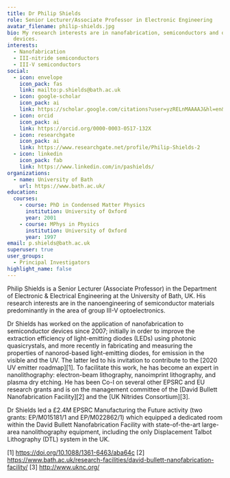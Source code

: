 ```yaml
---
title: Dr Philip Shields
role: Senior Lecturer/Associate Professor in Electronic Engineering
avatar_filename: philip-shields.jpg
bio: My research interests are in nanofabrication, semiconductors and optical
  devices.
interests:
  - Nanofabrication
  - III-nitride semiconductors
  - III-V semiconductors
social:
  - icon: envelope
    icon_pack: fas
    link: mailto:p.shields@bath.ac.uk
  - icon: google-scholar
    icon_pack: ai
    link: https://scholar.google.com/citations?user=yzRELnMAAAAJ&hl=en&oi=ao
  - icon: orcid
    icon_pack: ai
    link: https://orcid.org/0000-0003-0517-132X
  - icon: researchgate
    icon_pack: ai
    link: https://www.researchgate.net/profile/Philip-Shields-2
  - icon: linkedin
    icon_pack: fab
    link: https://www.linkedin.com/in/pashields/
organizations:
  - name: University of Bath
    url: https://www.bath.ac.uk/
education:
  courses:
    - course: PhD in Condensed Matter Physics
      institution: University of Oxford
      year: 2001
    - course: MPhys in Physics
      institution: University of Oxford
      year: 1997
email: p.shields@bath.ac.uk
superuser: true
user_groups:
  - Principal Investigators
highlight_name: false
---
```


Philip Shields is a Senior Lecturer (Associate Professor) in the Department of Electronic & Electrical Engineering at the University of Bath, UK. His research interests are in the nanoengineering of semiconductor materials predominantly in the area of group III-V optoelectronics.

Dr Shields has worked on the application of nanofabrication to semiconductor devices since 2007; initially in order to improve the extraction efficiency of light-emitting diodes (LEDs) using photonic quasicrystals, and more recently in fabricating and measuring the properties of nanorod-based light-emitting diodes, for emission in the visible and the UV. The latter led to his invitation to contribute to the [2020 UV emitter roadmap][1]. To facilitate this work, he has become an expert in nanolithography: electron-beam lithography, nanoimprint lithography, and plasma dry etching. He has been Co-I on several other EPSRC and EU research grants and is on the management committee of the [David Bullett Nanofabrication Facility][2] and the [UK Nitrides Consortium][3].

Dr Shields led a £2.4M  EPSRC Manufacturing the Future activity (two grants: EP/M015181/1 and EP/M022862/1) which equipped a dedicated room within the David Bullett Nanofabrication Facility with state-of-the-art large-area nanolithography equipment, including the only Displacement Talbot Lithography (DTL) system in the UK.

[1] https://doi.org/10.1088/1361-6463/aba64c
[2] https://www.bath.ac.uk/research-facilities/david-bullett-nanofabrication-facility/
[3] http://www.uknc.org/
